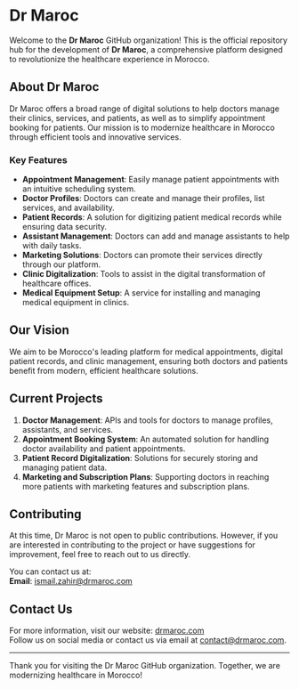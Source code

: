 # Dr Maroc

Welcome to the **Dr Maroc** GitHub organization! This is the official repository hub for the development of **Dr Maroc**, a comprehensive platform designed to revolutionize the healthcare experience in Morocco.

## About Dr Maroc

Dr Maroc offers a broad range of digital solutions to help doctors manage their clinics, services, and patients, as well as to simplify appointment booking for patients. Our mission is to modernize healthcare in Morocco through efficient tools and innovative services.

### Key Features
- **Appointment Management**: Easily manage patient appointments with an intuitive scheduling system.
- **Doctor Profiles**: Doctors can create and manage their profiles, list services, and availability.
- **Patient Records**: A solution for digitizing patient medical records while ensuring data security.
- **Assistant Management**: Doctors can add and manage assistants to help with daily tasks.
- **Marketing Solutions**: Doctors can promote their services directly through our platform.
- **Clinic Digitalization**: Tools to assist in the digital transformation of healthcare offices.
- **Medical Equipment Setup**: A service for installing and managing medical equipment in clinics.

## Our Vision

We aim to be Morocco's leading platform for medical appointments, digital patient records, and clinic management, ensuring both doctors and patients benefit from modern, efficient healthcare solutions.

## Current Projects

1. **Doctor Management**: APIs and tools for doctors to manage profiles, assistants, and services.
2. **Appointment Booking System**: An automated solution for handling doctor availability and patient appointments.
3. **Patient Record Digitalization**: Solutions for securely storing and managing patient data.
4. **Marketing and Subscription Plans**: Supporting doctors in reaching more patients with marketing features and subscription plans.

## Contributing

At this time, Dr Maroc is not open to public contributions. However, if you are interested in contributing to the project or have suggestions for improvement, feel free to reach out to us directly.

You can contact us at:  
**Email**: ismail.zahir@drmaroc.com

## Contact Us

For more information, visit our website: [drmaroc.com](https://drmaroc.com)  
Follow us on social media or contact us via email at contact@drmaroc.com.

---

Thank you for visiting the Dr Maroc GitHub organization. Together, we are modernizing healthcare in Morocco!
